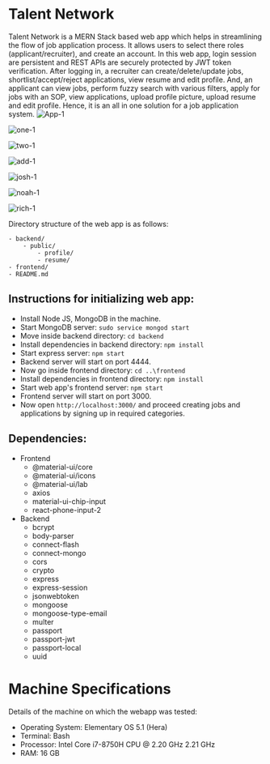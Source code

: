 # Talent Network

Talent Network is a MERN Stack based web app which helps in streamlining the flow of job application process. It allows users to select there roles (applicant/recruiter), and create an account. In this web app, login session are persistent and REST APIs are securely protected by JWT token verification. After logging in, a recruiter can create/delete/update jobs, shortlist/accept/reject applications, view resume and edit profile. And, an applicant can view jobs, perform fuzzy search with various filters, apply for jobs with an SOP, view applications, upload profile picture, upload resume and edit profile. Hence, it is an all in one solution for a job application system.
![App-1](https://user-images.githubusercontent.com/58124613/208325150-6042f5cd-95b4-4599-83f4-42e6eae9e7e3.png)

![one-1](https://user-images.githubusercontent.com/58124613/208325188-6cda7dc9-be8b-4cc7-b948-87e354da8b78.png)

![two-1](https://user-images.githubusercontent.com/58124613/208325196-fda28950-cc50-4b94-b6b0-13563388e81d.png)

![add-1](https://user-images.githubusercontent.com/58124613/208325618-1d35f671-9c45-41a3-9848-98aab5c10c0c.png)

![josh-1](https://user-images.githubusercontent.com/58124613/208326023-5483dc9a-d80b-4c3e-a1dc-4e948b2d8a19.png)

![noah-1](https://user-images.githubusercontent.com/58124613/208326034-b45a75bc-4787-4e39-ab2f-91cee73b8312.png)

![rich-1](https://user-images.githubusercontent.com/58124613/208326042-37e45c75-32f1-4e02-914f-b77bd97f45d1.png)


Directory structure of the web app is as follows:

```
- backend/
    - public/
        - profile/
        - resume/
- frontend/
- README.md
```

## Instructions for initializing web app:

- Install Node JS, MongoDB in the machine.
- Start MongoDB server: `sudo service mongod start`
- Move inside backend directory: `cd backend`
- Install dependencies in backend directory: `npm install`
- Start express server: `npm start`
- Backend server will start on port 4444.
- Now go inside frontend directory: `cd ..\frontend`
- Install dependencies in frontend directory: `npm install`
- Start web app's frontend server: `npm start`
- Frontend server will start on port 3000.
- Now open `http://localhost:3000/` and proceed creating jobs and applications by signing up in required categories.

## Dependencies:

- Frontend
  - @material-ui/core
  - @material-ui/icons
  - @material-ui/lab
  - axios
  - material-ui-chip-input
  - react-phone-input-2
- Backend
  - bcrypt
  - body-parser
  - connect-flash
  - connect-mongo
  - cors
  - crypto
  - express
  - express-session
  - jsonwebtoken
  - mongoose
  - mongoose-type-email
  - multer
  - passport
  - passport-jwt
  - passport-local
  - uuid

# Machine Specifications

Details of the machine on which the webapp was tested:

- Operating System: Elementary OS 5.1 (Hera)
- Terminal: Bash
- Processor: Intel Core i7-8750H CPU @ 2.20 GHz 2.21 GHz
- RAM: 16 GB
